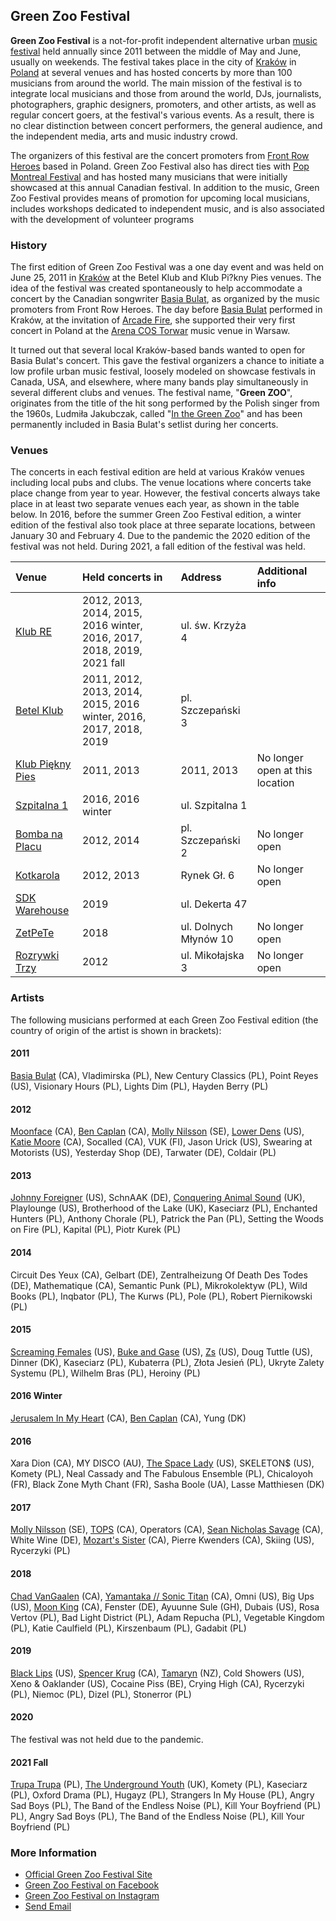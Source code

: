 ## Green Zoo Festival

**Green Zoo Festival** is a not-for-profit independent alternative urban [music festival](https://en.wikipedia.org/wiki/Music_festival) held annually since 2011 between the middle of May and June, usually on weekends. The festival takes place in the city of [Kraków](https://en.wikipedia.org/wiki/Krak%C3%B3w) in [Poland](https://en.wikipedia.org/wiki/Poland) at several venues and has hosted concerts by more than 100 musicians from around the world. The main mission of the festival is to integrate local musicians and those from around the world, DJs, journalists, photographers, graphic designers, promoters, and other artists, as well as regular concert goers, at the festival's various events. As a result, there is no clear distinction between concert performers, the general audience, and the independent media, arts and music industry crowd.

The organizers of this festival are the concert promoters from [Front Row Heroes](https://frontrowheroes.com/en/about-us/) based in Poland. Green Zoo Festival also has direct ties with [Pop Montreal Festival](https://popmontreal.com/) and has hosted many musicians that were initially showcased at this annual Canadian festival. In addition to the music, Green Zoo Festival provides means of promotion for upcoming local musicians, includes workshops dedicated to independent music, and is also associated with the development of volunteer programs

### History

The first edition of Green Zoo Festival was a one day event and was held on June 25, 2011 in [Kraków](https://en.wikipedia.org/wiki/Krak%C3%B3w) at the Betel Klub and Klub Pi?kny Pies venues. The idea of the festival was created spontaneously to help accommodate a concert by the Canadian songwriter [Basia Bulat](https://en.wikipedia.org/wiki/Basia_Bulat), as organized by the music promoters from Front Row Heroes. The day before [Basia Bulat](https://en.wikipedia.org/wiki/Basia_Bulat) performed in Kraków, at the invitation of [Arcade Fire](https://en.wikipedia.org/wiki/Arcade_Fire), she supported their very first concert in Poland at the [Arena COS Torwar](https://en.wikipedia.org/wiki/Torwar_Hall) music venue in Warsaw.

It turned out that several local Kraków-based bands wanted to open for Basia Bulat's concert. This gave the festival organizers a chance to initiate a low profile urban music festival, loosely modeled on showcase festivals in Canada, USA, and elsewhere, where many bands play simultaneously in several different clubs and venues. The festival name, "**Green ZOO**", originates from the title of the hit song performed by the Polish singer from the 1960s, Ludmiła Jakubczak, called "[In the Green Zoo](https://youtu.be/hqNlQLC1xNg)" and has been permanently included in Basia Bulat's setlist during her concerts.

### Venues

The concerts in each festival edition are held at various Kraków venues including local pubs and clubs. The venue locations where concerts take place change from year to year. However, the festival concerts always take place in at least two separate venues each year, as shown in the table below. In 2016, before the summer Green Zoo Festival edition, a winter edition of the festival also took place at three separate locations, between January 30 and February 4. Due to the pandemic the 2020 edition of the festival was not held. During 2021, a fall edition of the festival was held.

| **Venue**    | **Held concerts in**    | **Address** | **Additional info** |
|:-------------|:----------|:-----------|:-----------|
| [Klub RE](https://www.facebook.com/klubre/) | 2012, 2013, 2014, 2015, 2016 winter, 2016, 2017, 2018, 2019, 2021 fall  | ul. św. Krzyża 4 | |
| [Betel Klub](https://www.facebook.com/betelpub/) | 2011, 2012, 2013, 2014, 2015, 2016 winter, 2016, 2017, 2018, 2019  | pl. Szczepański 3  |  |
| [Klub Piękny Pies](https://www.facebook.com/Klub-Pi%C4%99kny-Pies-186177181423533/) | 2011, 2013 | 2011, 2013 | No longer open at this location |
| [Szpitalna 1](https://www.facebook.com/szpitalna1/) | 2016, 2016 winter | ul. Szpitalna 1 | |
| [Bomba na Placu](https://www.facebook.com/bombanaplacu/) | 2012, 2014 | pl. Szczepański 2 | No longer open |
| [Kotkarola](https://www.facebook.com/pages/category/Country-Club---Clubhouse/KOTKAROLA-361891623830938/) | 2012, 2013 | Rynek Gł. 6 | No longer open |
| [SDK Warehouse](https://www.facebook.com/stk47warehouse/) | 2019 | ul. Dekerta 47 | |
| [ZetPeTe](https://www.facebook.com/zetpete.krk/) | 2018 | ul. Dolnych Młynów 10 | No longer open |
| [Rozrywki Trzy](https://www.facebook.com/rozrywki.trzy/) | 2012 | ul. Mikołajska 3 | No longer open |

### Artists

The following musicians performed at each Green Zoo Festival edition (the country of origin of the artist is shown in brackets):

#### 2011
[Basia Bulat](https://en.wikipedia.org/wiki/Basia_Bulat) (CA), Vladimirska (PL), New Century Classics (PL), Point Reyes (US), Visionary Hours (PL), Lights Dim (PL), Hayden Berry (PL)

#### 2012
[Moonface](https://en.wikipedia.org/wiki/Moonface_(band)) (CA), [Ben Caplan](https://en.wikipedia.org/wiki/Ben_Caplan) (CA), [Molly Nilsson](https://en.wikipedia.org/wiki/Molly_Nilsson) (SE), [Lower Dens](https://en.wikipedia.org/wiki/Lower_Dens) (US), [Katie Moore](https://en.wikipedia.org/wiki/Katie_Moore) (CA), Socalled (CA), VUK (FI), Jason Urick (US), Swearing at Motorists (US), Yesterday Shop (DE), Tarwater (DE), Coldair (PL)

#### 2013
[Johnny Foreigner](https://en.wikipedia.org/wiki/Johnny_Foreigner) (US), SchnAAK (DE), [Conquering Animal Sound](https://en.wikipedia.org/wiki/Conquering_Animal_Sound) (UK), Playlounge (US), Brotherhood of the Lake (UK), Kaseciarz (PL), Enchanted Hunters (PL), Anthony Chorale (PL), Patrick the Pan (PL), Setting the Woods on Fire (PL), Kapital (PL), Piotr Kurek (PL)

#### 2014
Circuit Des Yeux (CA), Gelbart (DE), Zentralheizung Of Death Des Todes (DE), Mathematique (CA), Semantic Punk (PL), Mikrokolektyw (PL), Wild Books (PL), Inqbator (PL), The Kurws (PL), Pole (PL), Robert Piernikowski (PL)

#### 2015
[Screaming Females](https://en.wikipedia.org/wiki/Screaming_Females) (US), [Buke and Gase](https://en.wikipedia.org/wiki/Buke_and_Gase) (US), [Zs](https://en.wikipedia.org/wiki/Zs_(band)) (US), Doug Tuttle (US), Dinner (DK), Kaseciarz (PL), Kubaterra (PL), Złota Jesień (PL), Ukryte Zalety Systemu (PL), Wilhelm Bras (PL), Heroiny (PL)

#### 2016 Winter
[Jerusalem In My Heart](https://en.wikipedia.org/wiki/Jerusalem_In_My_Heart) (CA), [Ben Caplan](https://en.wikipedia.org/wiki/Ben_Caplan) (CA), Yung (DK)

#### 2016
Xara Dion (CA), MY DISCO (AU), [The Space Lady](https://en.wikipedia.org/wiki/The_Space_Lady) (US), SKELETON$ (US), Komety (PL), Neal Cassady and The Fabulous Ensemble (PL), Chicaloyoh (FR), Black Zone Myth Chant (FR), Sasha Boole (UA), Lasse Matthiesen (DK)

#### 2017
[Molly Nilsson](https://en.wikipedia.org/wiki/Molly_Nilsson) (SE), [TOPS](https://en.wikipedia.org/wiki/TOPS_(band)) (CA), Operators (CA), [Sean Nicholas Savage](https://en.wikipedia.org/wiki/Sean_Nicholas_Savage) (CA), White Wine (DE), [Mozart's Sister](https://en.wikipedia.org/wiki/Cecile_Believe) (CA), Pierre Kwenders (CA), Skiing (US), Rycerzyki (PL) 

#### 2018
[Chad VanGaalen](https://en.wikipedia.org/wiki/Chad_VanGaalen) (CA), [Yamantaka // Sonic Titan](https://en.wikipedia.org/wiki/Yamantaka_//_Sonic_Titan) (CA),  Omni (US), Big Ups (US), [Moon King](https://en.wikipedia.org/wiki/Moon_King) (CA), Fenster (DE), Ayuunne Sule (GH), Dubais (US), Rosa Vertov (PL), Bad Light District (PL), Adam Repucha (PL), Vegetable Kingdom (PL), Katie Caulfield (PL), Kirszenbaum (PL), Gadabit (PL)

#### 2019
[Black Lips](https://en.wikipedia.org/wiki/Black_Lips) (US), [Spencer Krug](https://en.wikipedia.org/wiki/Moonface_(band)) (CA), [Tamaryn](https://en.wikipedia.org/wiki/Tamaryn) (NZ), Cold Showers (US), Xeno & Oaklander (US), Cocaine Piss (BE), Crying High (CA), Rycerzyki (PL), Niemoc (PL), Dizel (PL), Stonerror (PL)

#### 2020
The festival was not held due to the pandemic.

#### 2021 Fall
[Trupa Trupa](https://en.wikipedia.org/wiki/Trupa_Trupa) (PL), [The Underground Youth](https://en.everybodywiki.com/The_Underground_Youth) (UK), Komety (PL), Kaseciarz (PL), Oxford Drama (PL), Hugayz (PL), Strangers In My House (PL), Angry Sad Boys (PL), The Band of the Endless Noise (PL), Kill Your Boyfriend (PL) PL), Angry Sad Boys (PL), The Band of the Endless Noise (PL), Kill Your Boyfriend (PL) 

### More Information

 - [Official Green Zoo Festival Site](https://greenzoofestival.pl/en/)
 - [Green Zoo Festival on Facebook](https://www.facebook.com/GreenZOOFestival/)
 - [Green Zoo Festival on Instagram](https://www.instagram.com/greenzoofestival/)
 - [Send Email](mailto:cyprian@frontrowheroes.com)

